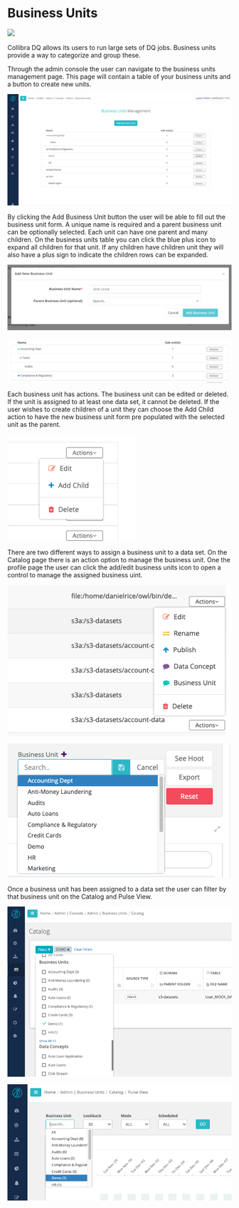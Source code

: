 # Business Units

![](../.gitbook/assets/business\_units.gif)

Collibra DQ allows its users to run large sets of DQ jobs. Business units provide a way to categorize and group these.

Through the admin console the user can navigate to the business units management page. This page will contain a table of your business units and a button to create new units.

![Business Unit Management page](<../.gitbook/assets/Screen Shot 2020-12-28 at 1.08.45 PM.png>)

By clicking the Add Business Unit button the user will be able to fill out the business unit form. A unique name is required and a parent business unit can be optionally selected. Each unit can have one parent and many children. On the business units table you can click the blue plus icon to expand all children for that unit. If any children have children unit they will also have a plus sign to indicate the children rows can be expanded.

![](<../.gitbook/assets/Screen Shot 2020-12-28 at 1.12.17 PM.png>)

![](<../.gitbook/assets/Screen Shot 2020-12-28 at 1.13.35 PM.png>)

Each business unit has actions. The business unit can be edited or deleted. If the unit is assigned to at least one data set, it cannot be deleted. If the user wishes to create children of a unit they can choose the Add Child action to have the new business unit form pre populated with the selected unit as the parent.

![](<../.gitbook/assets/Screen Shot 2020-12-28 at 1.17.36 PM.png>)

There are two different ways to assign a business unit to a data set. On the Catalog page there is an action option to manage the business unit. One the profile page the user can click the add/edit business units icon to open a control to manage the assigned business uint.

![Manage business unit from Catalog](<../.gitbook/assets/Screen Shot 2020-12-28 at 1.20.48 PM.png>)

![Manage business unit from Profile](<../.gitbook/assets/Screen Shot 2020-12-28 at 1.21.42 PM.png>)

Once a business unit has been assigned to a data set the user can filter by that business unit on the Catalog and Pulse View.

![Filter by business unit from Catalog](<../.gitbook/assets/Screen Shot 2020-12-28 at 1.26.01 PM.png>)

![Filter by business unit from Pulse View](<../.gitbook/assets/Screen Shot 2020-12-28 at 1.28.45 PM.png>)
